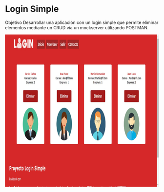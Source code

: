 # Login Simple

Objetivo
Desarrollar una aplicación con un login simple que permite eliminar elementos mediante un CRUD via un mockserver utilizando POSTMAN.

  <img height="500" src="https://github.com/JeanOviedo/Login-Basic/blob/master/src/Icos/captura2.png?raw=true" />



